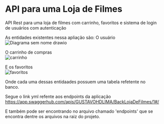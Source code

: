 # API para uma Loja de Filmes
API Rest para uma loja de filmes com carrinho, favoritos e sistema de login de usuários com autenticação

As entidades existentes nessa apliação são:
O usuário <br>
![Diagrama sem nome drawio](https://user-images.githubusercontent.com/50846424/197589475-e7c5b1f0-60bb-4b83-845a-02e210db5d1b.png)

O carrinho de compras <br>
![carrinho](https://user-images.githubusercontent.com/50846424/197589755-fc12dc35-b328-468d-843d-6915383178b5.png)

E os favoritos <br>
![favoritos](https://user-images.githubusercontent.com/50846424/197589871-e7d60bef-d790-4bd5-a912-ac7f6ca7683c.png)

Onde cada uma dessas entidaades possuem uma tabela refetente no banco.

Segue o link yml refente aos endpoints da aplicação 
https://app.swaggerhub.com/apis/GUSTAVOHDLIMA/BackLojaDeFilmes/1#/

E também pode ser encontrando no arquivo chamado 'endpoints' que se encontra dentre os arquivos na raiz do projeto.

